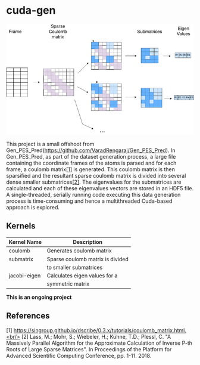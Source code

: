 # cuda-gen

<img src="https://github.com/VaradRengaraj/cuda-gen/blob/main/utils/image.png" width="600">

This project is a small offshoot from Gen_PES_Pred(https://github.com/VaradRengaraj/Gen_PES_Pred). In Gen_PES_Pred, as part of the dataset generation process, a large file containing the coordinate frames of the atoms is parsed and for each frame, a coulomb matrix[[1]](#1) is generated. This coulomb matrix is then sparsified and the resultant sparse coulomb matrix is divided into several dense smaller submatrices[[2]](#2). The eigenvalues for the submatrices are calculated and each of these eigenvalues vectors are stored in an HDF5 file. A single-threaded, serially running code executing this data generation process is time-consuming and hence a multithreaded Cuda-based approach is explored. 

## Kernels

| Kernel Name | Description                         |
| ----------  | ----------------------------------  |
| coulomb     | Generates coulomb matrix            |
| submatrix   | Sparse coulomb matrix is divided    |
|             | to smaller submatrices              |
|jacobi-eigen | Calculates eigen values for a       |
|             | symmetric matrix                    |

**This is an ongoing project**

## References
<a id="1">[1]</a> 
https://singroup.github.io/dscribe/0.3.x/tutorials/coulomb_matrix.html.<br/>
<a id="2">[2]</a> 
Lass, M.; Mohr, S.; Wiebeler, H.; Kühne, T.D.; Plessl, C.
"A Massively Parallel Algorithm for the Approximate Calculation of Inverse P-th Roots of Large Sparse Matrices".
In Proceedings of the Platform for Advanced Scientific Computing Conference, pp. 1-11. 2018.




